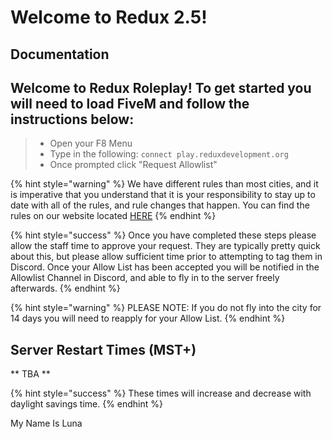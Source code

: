 # Welcome to Redux 2.5!

## Documentation

## Welcome to Redux Roleplay! To get started you will need to load FiveM and follow the instructions below:

> * Open your F8 Menu
> * Type in the following: `connect play.reduxdevelopment.org`
> * Once prompted click "Request Allowlist"

{% hint style="warning" %}
We have different rules than most cities, and it is imperative that you understand that it is your responsibility to stay up to date with all of the rules, and rule changes that happen. You can find the rules on our website located [HERE](https://roleplay.reduxdevelopment.org)
{% endhint %}

{% hint style="success" %}
Once you have completed these steps please allow the staff time to approve your request. They are typically pretty quick about this, but please allow sufficient time prior to attempting to tag them in Discord. Once your Allow List has been accepted you will be notified in the Allowlist Channel in Discord, and able to fly in to the server freely afterwards.
{% endhint %}

{% hint style="warning" %}
PLEASE NOTE: If you do not fly into the city for 14 days you will need to reapply for your Allow List.
{% endhint %}

## Server Restart Times (MST+)

** TBA ** 

{% hint style="success" %} 
These times will increase and decrease with daylight savings time. 
{% endhint %}


My Name Is Luna

